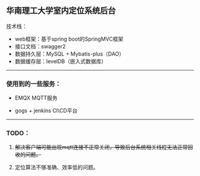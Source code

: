 ## 华南理工大学室内定位系统后台

技术栈：
 - web框架：基于spring boot的SpringMVC框架
 - 接口文档：swagger2
 - 数据持久层：MySQL + Mybatis-plus（DAO）
 - 数据缓存层：levelDB（嵌入式数据库）
 
---
### 使用到的一些服务：
 - EMQX MQTT服务

 - gogs + jenkins  CI\CD平台

---

### TODO：
1. ~~解决客户端可能出现mqtt连接不正常关闭，导致后台系统相关线程无法正常回收的问题。~~

2. 定位算法不够准确、效率低的问题。
